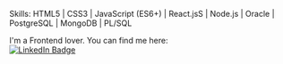 Skills: HTML5 | CSS3 | JavaScript (ES6+) | React.jsS | Node.js | Oracle | PostgreSQL | MongoDB | PL/SQL

I'm a Frontend lover.
You can find me here:
<br>
  <a href="https://www.sitepoint.com/github-profile-readme/https://www.linkedin.com/in/bernardoacevedo/">
    <img src="https://img.shields.io/badge/LinkedIn-blue?style=for-the-badge&logo=linkedin&logoColor=white" alt="LinkedIn Badge"/>
  </a>
  </a>
